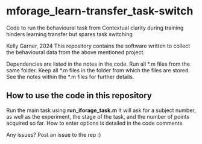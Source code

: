 # mforage_learn-transfer_task-switch
Code to run the behavioural task from Contextual clarity during training hinders learning transfer but spares task switching

Kelly Garner, 2024
This repository contains the software written to collect the behavioural data from the above mentioned project.

Dependencies are listed in the notes in the code.
Run all *.m files from the same folder. Keep all *.m files in the folder from which the files are stored. See the notes within the *.m files for further details.

## How to use the code in this repository
Run the main task using __run_iforage_task.m__
It will ask for a subject number, as well as the experiment, the stage of the task, and the number of points acquired so far. How to enter options is detailed in the code comments.

Any issues? Post an issue to the rep :)

